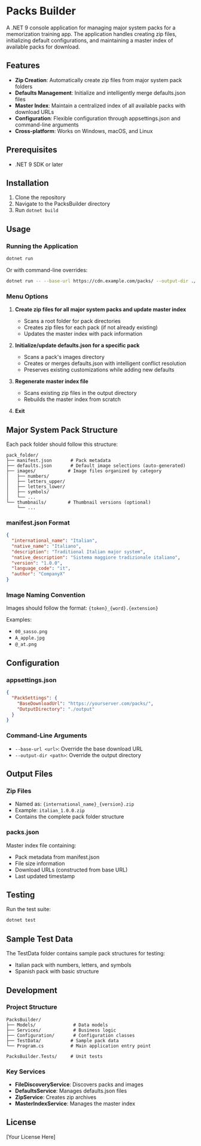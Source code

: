 # Packs Builder

A .NET 9 console application for managing major system packs for a memorization training app. The application handles creating zip files, initializing default configurations, and maintaining a master index of available packs for download.

## Features

- **Zip Creation**: Automatically create zip files from major system pack folders
- **Defaults Management**: Initialize and intelligently merge defaults.json files
- **Master Index**: Maintain a centralized index of all available packs with download URLs
- **Configuration**: Flexible configuration through appsettings.json and command-line arguments
- **Cross-platform**: Works on Windows, macOS, and Linux

## Prerequisites

- .NET 9 SDK or later

## Installation

1. Clone the repository
2. Navigate to the PacksBuilder directory
3. Run `dotnet build`

## Usage

### Running the Application

```bash
dotnet run
```

Or with command-line overrides:

```bash
dotnet run -- --base-url https://cdn.example.com/packs/ --output-dir ./custom-output
```

### Menu Options

1. **Create zip files for all major system packs and update master index**
   - Scans a root folder for pack directories
   - Creates zip files for each pack (if not already existing)
   - Updates the master index with pack information

2. **Initialize/update defaults.json for a specific pack**
   - Scans a pack's images directory
   - Creates or merges defaults.json with intelligent conflict resolution
   - Preserves existing customizations while adding new defaults

3. **Regenerate master index file**
   - Scans existing zip files in the output directory
   - Rebuilds the master index from scratch

4. **Exit**

## Major System Pack Structure

Each pack folder should follow this structure:

```
pack_folder/
├── manifest.json       # Pack metadata
├── defaults.json       # Default image selections (auto-generated)
├── images/            # Image files organized by category
│   ├── numbers/
│   ├── letters_upper/
│   ├── letters_lower/
│   ├── symbols/
│   └── ...
└── thumbnails/        # Thumbnail versions (optional)
    └── ...
```

### manifest.json Format

```json
{
  "international_name": "Italian",
  "native_name": "Italiano",
  "description": "Traditional Italian major system",
  "native_description": "Sistema maggiore tradizionale italiano",
  "version": "1.0.0",
  "language_code": "it",
  "author": "CompanyX"
}
```

### Image Naming Convention

Images should follow the format: `{token}_{word}.{extension}`

Examples:
- `00_sasso.png`
- `A_apple.jpg`
- `@_at.png`

## Configuration

### appsettings.json

```json
{
  "PackSettings": {
    "BaseDownloadUrl": "https://yourserver.com/packs/",
    "OutputDirectory": "./output"
  }
}
```

### Command-Line Arguments

- `--base-url <url>`: Override the base download URL
- `--output-dir <path>`: Override the output directory

## Output Files

### Zip Files

- Named as: `{international_name}_{version}.zip`
- Example: `italian_1.0.0.zip`
- Contains the complete pack folder structure

### packs.json

Master index file containing:
- Pack metadata from manifest.json
- File size information
- Download URLs (constructed from base URL)
- Last updated timestamp

## Testing

Run the test suite:

```bash
dotnet test
```

## Sample Test Data

The TestData folder contains sample pack structures for testing:
- Italian pack with numbers, letters, and symbols
- Spanish pack with basic structure

## Development

### Project Structure

```
PacksBuilder/
├── Models/              # Data models
├── Services/            # Business logic
├── Configuration/       # Configuration classes
├── TestData/           # Sample pack data
└── Program.cs          # Main application entry point

PacksBuilder.Tests/     # Unit tests
```

### Key Services

- **FileDiscoveryService**: Discovers packs and images
- **DefaultsService**: Manages defaults.json files
- **ZipService**: Creates zip archives
- **MasterIndexService**: Manages the master index

## License

[Your License Here]